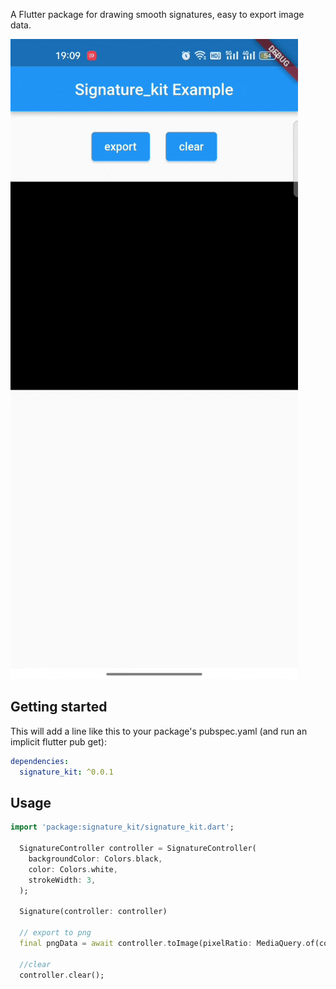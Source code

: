 <!--
This README describes the package. If you publish this package to pub.dev,
this README's contents appear on the landing page for your package.

For information about how to write a good package README, see the guide for
[writing package pages](https://dart.dev/guides/libraries/writing-package-pages).

For general information about developing packages, see the Dart guide for
[creating packages](https://dart.dev/guides/libraries/create-library-packages)
and the Flutter guide for
[developing packages and plugins](https://flutter.dev/developing-packages).
-->

A Flutter package for drawing smooth signatures, easy to export image data. 

![Screenshot](https://github.com/haishuangsu/signature_kit/blob/main/screenshot/screenshot.gif)

## Getting started

This will add a line like this to your package's pubspec.yaml (and run an implicit flutter pub get):

```yaml
dependencies:
  signature_kit: ^0.0.1
```


## Usage

```dart
import 'package:signature_kit/signature_kit.dart';

  SignatureController controller = SignatureController(
    backgroundColor: Colors.black,
    color: Colors.white,
    strokeWidth: 3,
  );
  
  Signature(controller: controller)
  
  // export to png
  final pngData = await controller.toImage(pixelRatio: MediaQuery.of(context).devicePixelRatio, format: ImageByteFormat.png);

  //clear
  controller.clear();
```

